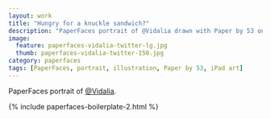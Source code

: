 ```yaml
---
layout: work
title: "Hungry for a knuckle sandwich?"
description: "PaperFaces portrait of @Vidalia drawn with Paper by 53 on an iPad."
image: 
  feature: paperfaces-vidalia-twitter-lg.jpg
  thumb: paperfaces-vidalia-twitter-150.jpg
category: paperfaces
tags: [PaperFaces, portrait, illustration, Paper by 53, iPad art]
---
```


PaperFaces portrait of [@Vidalia](http://twitter.com/Vidalia).

{% include paperfaces-boilerplate-2.html %}